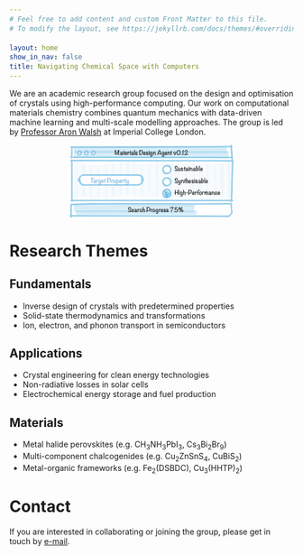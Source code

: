 ```yaml
---
# Feel free to add content and custom Front Matter to this file.
# To modify the layout, see https://jekyllrb.com/docs/themes/#overriding-theme-defaults

layout: home
show_in_nav: false
title: Navigating Chemical Space with Computers 
---
```


We are an academic research group focused on the design and optimisation of crystals using high-performance computing. Our work on computational materials chemistry combines quantum mechanics with data-driven machine learning and multi-scale modelling approaches.  The group is led by [Professor Aron Walsh](http://www.imperial.ac.uk/people/a.walsh) at Imperial College London.

<p align="center" width="100%">
    <img width="58%" src="/images/chemnav.jpg"> 
</p>

# Research Themes

## Fundamentals
* Inverse design of crystals with predetermined properties 
* Solid-state thermodynamics and transformations
* Ion, electron, and phonon transport in semiconductors 

## Applications
* Crystal engineering for clean energy technologies
* Non-radiative losses in solar cells 
* Electrochemical energy storage and fuel production 

## Materials
* Metal halide perovskites (e.g. CH<sub>3</sub>NH<sub>3</sub>PbI<sub>3</sub>, Cs<sub>3</sub>Bi<sub>2</sub>Br<sub>9</sub>)
* Multi-component chalcogenides (e.g. Cu<sub>2</sub>ZnSnS<sub>4</sub>, CuBiS<sub>2</sub>)
* Metal-organic frameworks (e.g. Fe<sub>2</sub>(DSBDC), Cu<sub>3</sub>(HHTP)<sub>2</sub>)

# Contact
If you are interested in collaborating or joining the group, please get in touch by [e-mail](mailto:a.walsh[at]imperial.ac.uk). 

